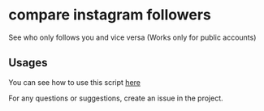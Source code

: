 # compare instagram followers
See who only follows you and vice versa (Works only for public accounts)

## Usages
You can see how to use this script [here](http://github.volkanwelp.com/compare-instagram-followers/)

For any questions or suggestions, create an issue in the project.
